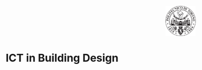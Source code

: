 <p align="right">
<img src="fig/polito.png" alt="Logo" width="80" height="80">
</p>

# ICT in Building Design
